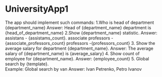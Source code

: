 # UniversityApp1
 The app should implement such commands:
1.Who is head of department {department_name}
Answer: Head of {department_name} department is {head_of_department_name}
2.Show {department_name} statistic.
	Answer: assistans - {assistams_count}. 
  associate professors - {associate_professors_count}
  professors -{professors_count}
3. Show the average salary for department {department_name}.
	Answer: The average salary of {department_name} is {average_salary}
4. Show count of employee for {department_name}.
	Answer: {employee_count}
5. Global search by {template}.   
	Example: Global search by van
	Answer: Ivan Petrenko, Petro Ivanov
